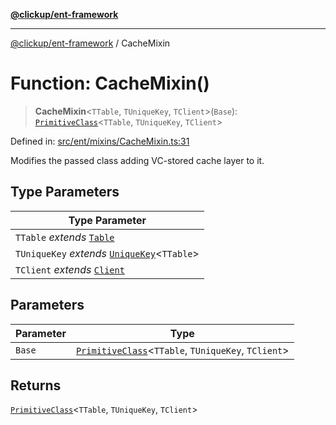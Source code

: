[**@clickup/ent-framework**](../README.md)

***

[@clickup/ent-framework](../globals.md) / CacheMixin

# Function: CacheMixin()

> **CacheMixin**\<`TTable`, `TUniqueKey`, `TClient`\>(`Base`): [`PrimitiveClass`](../type-aliases/PrimitiveClass.md)\<`TTable`, `TUniqueKey`, `TClient`\>

Defined in: [src/ent/mixins/CacheMixin.ts:31](https://github.com/clickup/ent-framework/blob/master/src/ent/mixins/CacheMixin.ts#L31)

Modifies the passed class adding VC-stored cache layer to it.

## Type Parameters

| Type Parameter |
| ------ |
| `TTable` *extends* [`Table`](../type-aliases/Table.md) |
| `TUniqueKey` *extends* [`UniqueKey`](../type-aliases/UniqueKey.md)\<`TTable`\> |
| `TClient` *extends* [`Client`](../classes/Client.md) |

## Parameters

| Parameter | Type |
| ------ | ------ |
| `Base` | [`PrimitiveClass`](../type-aliases/PrimitiveClass.md)\<`TTable`, `TUniqueKey`, `TClient`\> |

## Returns

[`PrimitiveClass`](../type-aliases/PrimitiveClass.md)\<`TTable`, `TUniqueKey`, `TClient`\>
